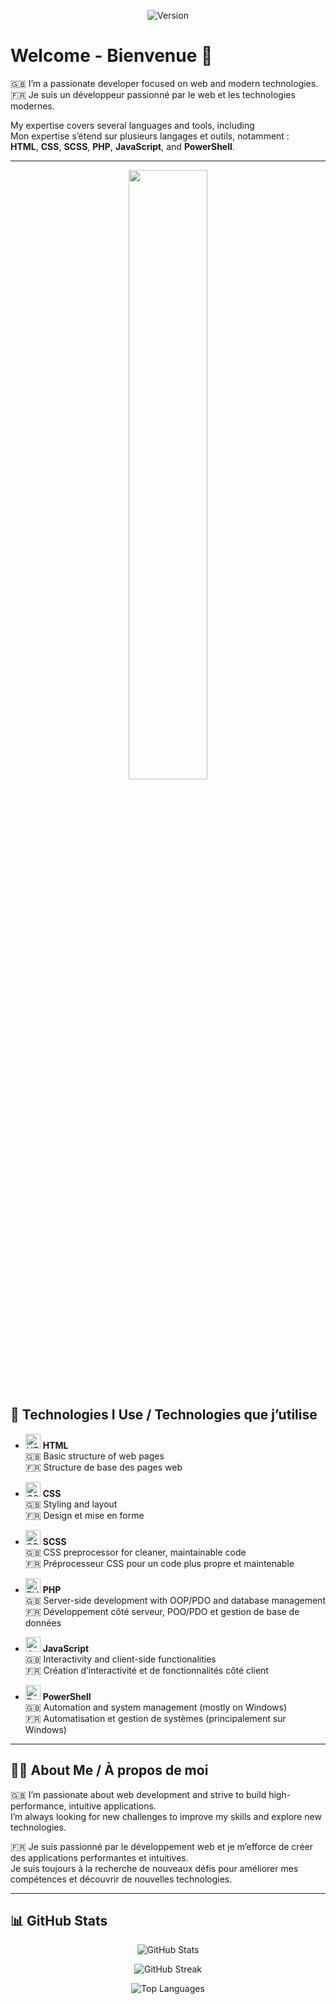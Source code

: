 <p align="center">
  <img alt="Version" src="https://img.shields.io/badge/status-active-brightgreen.svg" />
</p>

# Welcome - Bienvenue 👋

🇬🇧 I’m a passionate developer focused on web and modern technologies.  
🇫🇷 Je suis un développeur passionné par le web et les technologies modernes.

My expertise covers several languages and tools, including  
Mon expertise s’étend sur plusieurs langages et outils, notamment :  
**HTML**, **CSS**, **SCSS**, **PHP**, **JavaScript**, and **PowerShell**.

---
<p align="center">
    <img width="50%" src="https://media0.giphy.com/media/v1.Y2lkPTc5MGI3NjExZ2Fqa3pkZjVsZm9ycGN6d3hvYXVzMWhzcDNqMnhxOW9vb2JpdmNyMiZlcD12MV9pbnRlcm5hbF9naWZfYnlfaWQmY3Q9Zw/FcqKy4Kj7XOK0hCW4g/giphy.gif" />
</p>

## 🚀 Technologies I Use / Technologies que j’utilise

- <img src="https://cdn.jsdelivr.net/gh/devicons/devicon/icons/html5/html5-original.svg" alt="HTML5" width="24"/> **HTML**  
  🇬🇧 Basic structure of web pages  
  🇫🇷 Structure de base des pages web  

- <img src="https://cdn.jsdelivr.net/gh/devicons/devicon/icons/css3/css3-original.svg" alt="CSS3" width="24"/> **CSS**  
  🇬🇧 Styling and layout  
  🇫🇷 Design et mise en forme  

- <img src="https://cdn.jsdelivr.net/gh/devicons/devicon/icons/sass/sass-original.svg" alt="SCSS" width="24"/> **SCSS**  
  🇬🇧 CSS preprocessor for cleaner, maintainable code  
  🇫🇷 Préprocesseur CSS pour un code plus propre et maintenable  

- <img src="https://cdn.jsdelivr.net/gh/devicons/devicon/icons/php/php-original.svg" alt="PHP" width="24"/> **PHP**  
  🇬🇧 Server-side development with OOP/PDO and database management  
  🇫🇷 Développement côté serveur, POO/PDO et gestion de base de données  

- <img src="https://cdn.jsdelivr.net/gh/devicons/devicon/icons/javascript/javascript-original.svg" alt="JavaScript" width="24"/> **JavaScript**  
  🇬🇧 Interactivity and client-side functionalities  
  🇫🇷 Création d’interactivité et de fonctionnalités côté client  

- <img src="https://img.icons8.com/color/48/000000/powershell.png" alt="PowerShell" width="24"/> **PowerShell**  
  🇬🇧 Automation and system management (mostly on Windows)  
  🇫🇷 Automatisation et gestion de systèmes (principalement sur Windows)  

---

## 🧑‍💻 About Me / À propos de moi

🇬🇧 I’m passionate about web development and strive to build high-performance, intuitive applications.  
I’m always looking for new challenges to improve my skills and explore new technologies.  

🇫🇷 Je suis passionné par le développement web et je m’efforce de créer des applications performantes et intuitives.  
Je suis toujours à la recherche de nouveaux défis pour améliorer mes compétences et découvrir de nouvelles technologies.

---

## 📊 GitHub Stats

<p align="center">
  <img src="https://github-readme-stats.vercel.app/api?username=DevTech-Solution&show_icons=true&theme=github_dark" alt="GitHub Stats" />
</p>

<p align="center">
  <img src="https://github-readme-streak-stats.herokuapp.com/?user=DevTech-Solution&theme=github_dark" alt="GitHub Streak" />
</p>

<p align="center">
  <img src="https://github-readme-stats.vercel.app/api/top-langs/?username=DevTech-Solution&layout=compact&langs_count=6&hide=ts,scss" alt="Top Languages" />
</p>
